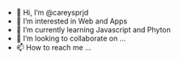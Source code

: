 - 👋 Hi, I’m @careysprjd
- 👀 I’m interested in Web and Apps
- 🌱 I’m currently learning Javascript and Phyton
- 💞️ I’m looking to collaborate on ...
- 📫 How to reach me ...

<!---
careysprjd/careysprjd is a ✨ special ✨ repository because its `README.md` (this file) appears on your GitHub profile.
You can click the Preview link to take a look at your changes.
--->
